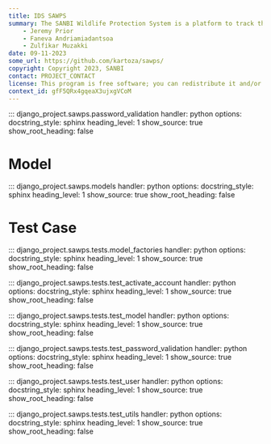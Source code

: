 ```yaml
---
title: IDS SAWPS
summary: The SANBI Wildlife Protection System is a platform to track the population levels of endangered wildlife.
    - Jeremy Prior
    - Faneva Andriamiadantsoa
    - Zulfikar Muzakki
date: 09-11-2023
some_url: https://github.com/kartoza/sawps/
copyright: Copyright 2023, SANBI
contact: PROJECT_CONTACT
license: This program is free software; you can redistribute it and/or modify it under the terms of the GNU Affero General Public License as published by the Free Software Foundation; either version 3 of the License, or (at your option) any later version.
context_id: gfF5QRx4gqeaX3ujxgVCoM
---
```


::: django_project.sawps.password_validation
    handler: python
    options:
        docstring_style: sphinx
        heading_level: 1
        show_source: true
        show_root_heading: false


# Model

::: django_project.sawps.models
    handler: python
    options:
        docstring_style: sphinx
        heading_level: 1
        show_source: true
        show_root_heading: false

# Test Case

::: django_project.sawps.tests.model_factories
    handler: python
    options:
        docstring_style: sphinx
        heading_level: 1
        show_source: true
        show_root_heading: false


::: django_project.sawps.tests.test_activate_account
    handler: python
    options:
        docstring_style: sphinx
        heading_level: 1
        show_source: true
        show_root_heading: false


::: django_project.sawps.tests.test_model
    handler: python
    options:
        docstring_style: sphinx
        heading_level: 1
        show_source: true
        show_root_heading: false


::: django_project.sawps.tests.test_password_validation
    handler: python
    options:
        docstring_style: sphinx
        heading_level: 1
        show_source: true
        show_root_heading: false


::: django_project.sawps.tests.test_user
    handler: python
    options:
        docstring_style: sphinx
        heading_level: 1
        show_source: true
        show_root_heading: false


::: django_project.sawps.tests.test_utils
    handler: python
    options:
        docstring_style: sphinx
        heading_level: 1
        show_source: true
        show_root_heading: false